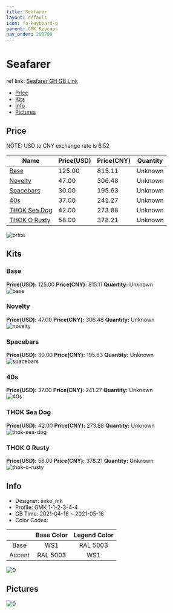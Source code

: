 ```yaml
---
title: Seafarer 
layout: default
icon: fa-keyboard-o
parent: GMK Keycaps
nav_order: 290780
---
```


# Seafarer 

ref link: [Seafarer GH GB Link](https://geekhack.org/index.php?topic=112321.0)

* [Price](#price)
* [Kits](#kits)
* [Info](#info)
* [Pictures](#pictures)

## Price

NOTE: USD to CNY exchange rate is 6.52

| Name          | Price(USD)   |  Price(CNY) | Quantity |
| ------------- | ------------ |  ---------- | -------- |
|[Base](#base)|125.00|815.11|Unknown|
|[Novelty](#novelty)|47.00|306.48|Unknown|
|[Spacebars](#spacebars)|30.00|195.63|Unknown|
|[40s](#40s)|37.00|241.27|Unknown|
|[THOK Sea Dog](#thok-sea-dog)|42.00|273.88|Unknown|
|[THOK O Rusty](#thok-o-rusty)|58.00|378.21|Unknown|

<img src="{{ 'assets/images/gmk-keycaps/Seafarer/price.png' | relative_url }}" alt="price" class="image featured">

## Kits
### Base  
**Price(USD):** 125.00	**Price(CNY):** 815.11	**Quantity:** Unknown  
<img src="{{ 'assets/images/gmk-keycaps/Seafarer/kits_pics/base.png' | relative_url }}" alt="base" class="image featured">

### Novelty  
**Price(USD):** 47.00	**Price(CNY):** 306.48	**Quantity:** Unknown  
<img src="{{ 'assets/images/gmk-keycaps/Seafarer/kits_pics/novelty.png' | relative_url }}" alt="novelty" class="image featured">

### Spacebars  
**Price(USD):** 30.00	**Price(CNY):** 195.63	**Quantity:** Unknown  
<img src="{{ 'assets/images/gmk-keycaps/Seafarer/kits_pics/spacebars.png' | relative_url }}" alt="spacebars" class="image featured">

### 40s  
**Price(USD):** 37.00	**Price(CNY):** 241.27	**Quantity:** Unknown  
<img src="{{ 'assets/images/gmk-keycaps/Seafarer/kits_pics/40s.png' | relative_url }}" alt="40s" class="image featured">

### THOK Sea Dog  
**Price(USD):** 42.00	**Price(CNY):** 273.88	**Quantity:** Unknown  
<img src="{{ 'assets/images/gmk-keycaps/Seafarer/kits_pics/thok-sea-dog.jpg' | relative_url }}" alt="thok-sea-dog" class="image featured">

### THOK O Rusty  
**Price(USD):** 58.00	**Price(CNY):** 378.21	**Quantity:** Unknown  
<img src="{{ 'assets/images/gmk-keycaps/Seafarer/kits_pics/thok-o-rusty.jpg' | relative_url }}" alt="thok-o-rusty" class="image featured">

## Info
* Designer: iinko_mk  
* Profile: GMK 1-1-2-3-4-4  
* GB Time: 2021-04-16 ~ 2021-05-16  
* Color Codes:  

| |Base Color     | Legend Color
| :-------------: | :-------------: | :------------:
|Base|WS1|RAL 5003
|Accent|RAL 5003|WS1

<img src="{{ 'assets/images/gmk-keycaps/Seafarer/0.png' | relative_url }}" alt="0" class="image featured">

## Pictures  
<img src="{{ 'assets/images/gmk-keycaps/Seafarer/rendering_pics/0.jpg' | relative_url }}" alt="0" class="image featured">
